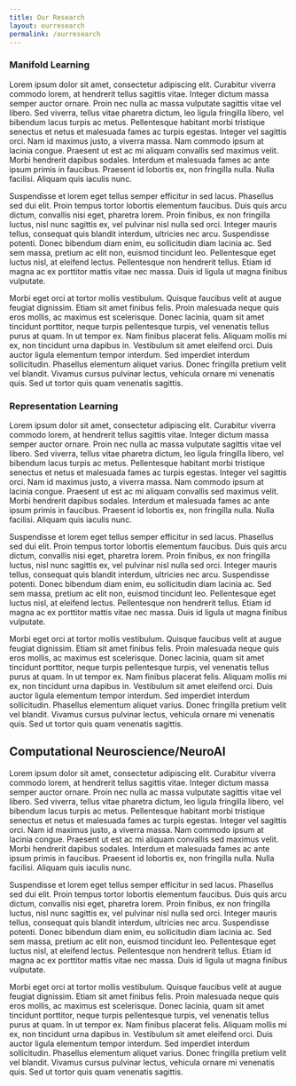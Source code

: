 ```yaml
---
title: Our Research
layout: ourresearch
permalink: /ourresearch
---
```


### Manifold Learning

Lorem ipsum dolor sit amet, consectetur adipiscing elit. Curabitur viverra commodo lorem, at hendrerit tellus sagittis vitae. Integer dictum massa semper auctor ornare. Proin nec nulla ac massa vulputate sagittis vitae vel libero. Sed viverra, tellus vitae pharetra dictum, leo ligula fringilla libero, vel bibendum lacus turpis ac metus. Pellentesque habitant morbi tristique senectus et netus et malesuada fames ac turpis egestas. Integer vel sagittis orci. Nam id maximus justo, a viverra massa. Nam commodo ipsum at lacinia congue. Praesent ut est ac mi aliquam convallis sed maximus velit. Morbi hendrerit dapibus sodales. Interdum et malesuada fames ac ante ipsum primis in faucibus. Praesent id lobortis ex, non fringilla nulla. Nulla facilisi. Aliquam quis iaculis nunc.

Suspendisse et lorem eget tellus semper efficitur in sed lacus. Phasellus sed dui elit. Proin tempus tortor lobortis elementum faucibus. Duis quis arcu dictum, convallis nisi eget, pharetra lorem. Proin finibus, ex non fringilla luctus, nisl nunc sagittis ex, vel pulvinar nisl nulla sed orci. Integer mauris tellus, consequat quis blandit interdum, ultricies nec arcu. Suspendisse potenti. Donec bibendum diam enim, eu sollicitudin diam lacinia ac. Sed sem massa, pretium ac elit non, euismod tincidunt leo. Pellentesque eget luctus nisl, at eleifend lectus. Pellentesque non hendrerit tellus. Etiam id magna ac ex porttitor mattis vitae nec massa. Duis id ligula ut magna finibus vulputate.

Morbi eget orci at tortor mollis vestibulum. Quisque faucibus velit at augue feugiat dignissim. Etiam sit amet finibus felis. Proin malesuada neque quis eros mollis, ac maximus est scelerisque. Donec lacinia, quam sit amet tincidunt porttitor, neque turpis pellentesque turpis, vel venenatis tellus purus at quam. In ut tempor ex. Nam finibus placerat felis. Aliquam mollis mi ex, non tincidunt urna dapibus in. Vestibulum sit amet eleifend orci. Duis auctor ligula elementum tempor interdum. Sed imperdiet interdum sollicitudin. Phasellus elementum aliquet varius. Donec fringilla pretium velit vel blandit. Vivamus cursus pulvinar lectus, vehicula ornare mi venenatis quis. Sed ut tortor quis quam venenatis sagittis.

### Representation Learning

Lorem ipsum dolor sit amet, consectetur adipiscing elit. Curabitur viverra commodo lorem, at hendrerit tellus sagittis vitae. Integer dictum massa semper auctor ornare. Proin nec nulla ac massa vulputate sagittis vitae vel libero. Sed viverra, tellus vitae pharetra dictum, leo ligula fringilla libero, vel bibendum lacus turpis ac metus. Pellentesque habitant morbi tristique senectus et netus et malesuada fames ac turpis egestas. Integer vel sagittis orci. Nam id maximus justo, a viverra massa. Nam commodo ipsum at lacinia congue. Praesent ut est ac mi aliquam convallis sed maximus velit. Morbi hendrerit dapibus sodales. Interdum et malesuada fames ac ante ipsum primis in faucibus. Praesent id lobortis ex, non fringilla nulla. Nulla facilisi. Aliquam quis iaculis nunc.

Suspendisse et lorem eget tellus semper efficitur in sed lacus. Phasellus sed dui elit. Proin tempus tortor lobortis elementum faucibus. Duis quis arcu dictum, convallis nisi eget, pharetra lorem. Proin finibus, ex non fringilla luctus, nisl nunc sagittis ex, vel pulvinar nisl nulla sed orci. Integer mauris tellus, consequat quis blandit interdum, ultricies nec arcu. Suspendisse potenti. Donec bibendum diam enim, eu sollicitudin diam lacinia ac. Sed sem massa, pretium ac elit non, euismod tincidunt leo. Pellentesque eget luctus nisl, at eleifend lectus. Pellentesque non hendrerit tellus. Etiam id magna ac ex porttitor mattis vitae nec massa. Duis id ligula ut magna finibus vulputate.

Morbi eget orci at tortor mollis vestibulum. Quisque faucibus velit at augue feugiat dignissim. Etiam sit amet finibus felis. Proin malesuada neque quis eros mollis, ac maximus est scelerisque. Donec lacinia, quam sit amet tincidunt porttitor, neque turpis pellentesque turpis, vel venenatis tellus purus at quam. In ut tempor ex. Nam finibus placerat felis. Aliquam mollis mi ex, non tincidunt urna dapibus in. Vestibulum sit amet eleifend orci. Duis auctor ligula elementum tempor interdum. Sed imperdiet interdum sollicitudin. Phasellus elementum aliquet varius. Donec fringilla pretium velit vel blandit. Vivamus cursus pulvinar lectus, vehicula ornare mi venenatis quis. Sed ut tortor quis quam venenatis sagittis.

## Computational Neuroscience/NeuroAI

Lorem ipsum dolor sit amet, consectetur adipiscing elit. Curabitur viverra commodo lorem, at hendrerit tellus sagittis vitae. Integer dictum massa semper auctor ornare. Proin nec nulla ac massa vulputate sagittis vitae vel libero. Sed viverra, tellus vitae pharetra dictum, leo ligula fringilla libero, vel bibendum lacus turpis ac metus. Pellentesque habitant morbi tristique senectus et netus et malesuada fames ac turpis egestas. Integer vel sagittis orci. Nam id maximus justo, a viverra massa. Nam commodo ipsum at lacinia congue. Praesent ut est ac mi aliquam convallis sed maximus velit. Morbi hendrerit dapibus sodales. Interdum et malesuada fames ac ante ipsum primis in faucibus. Praesent id lobortis ex, non fringilla nulla. Nulla facilisi. Aliquam quis iaculis nunc.

Suspendisse et lorem eget tellus semper efficitur in sed lacus. Phasellus sed dui elit. Proin tempus tortor lobortis elementum faucibus. Duis quis arcu dictum, convallis nisi eget, pharetra lorem. Proin finibus, ex non fringilla luctus, nisl nunc sagittis ex, vel pulvinar nisl nulla sed orci. Integer mauris tellus, consequat quis blandit interdum, ultricies nec arcu. Suspendisse potenti. Donec bibendum diam enim, eu sollicitudin diam lacinia ac. Sed sem massa, pretium ac elit non, euismod tincidunt leo. Pellentesque eget luctus nisl, at eleifend lectus. Pellentesque non hendrerit tellus. Etiam id magna ac ex porttitor mattis vitae nec massa. Duis id ligula ut magna finibus vulputate.

Morbi eget orci at tortor mollis vestibulum. Quisque faucibus velit at augue feugiat dignissim. Etiam sit amet finibus felis. Proin malesuada neque quis eros mollis, ac maximus est scelerisque. Donec lacinia, quam sit amet tincidunt porttitor, neque turpis pellentesque turpis, vel venenatis tellus purus at quam. In ut tempor ex. Nam finibus placerat felis. Aliquam mollis mi ex, non tincidunt urna dapibus in. Vestibulum sit amet eleifend orci. Duis auctor ligula elementum tempor interdum. Sed imperdiet interdum sollicitudin. Phasellus elementum aliquet varius. Donec fringilla pretium velit vel blandit. Vivamus cursus pulvinar lectus, vehicula ornare mi venenatis quis. Sed ut tortor quis quam venenatis sagittis.

